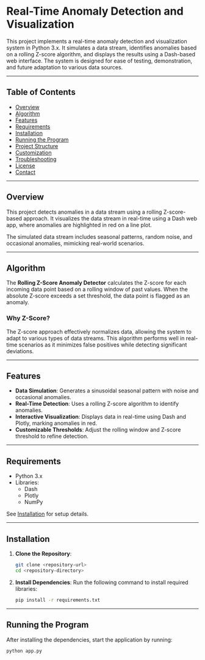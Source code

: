 # Real-Time Anomaly Detection and Visualization

This project implements a real-time anomaly detection and visualization system in Python 3.x. It simulates a data stream, identifies anomalies based on a rolling Z-score algorithm, and displays the results using a Dash-based web interface. The system is designed for ease of testing, demonstration, and future adaptation to various data sources.

---

## Table of Contents

- [Overview](#overview)
- [Algorithm](#algorithm)
- [Features](#features)
- [Requirements](#requirements)
- [Installation](#installation)
- [Running the Program](#running-the-program)
- [Project Structure](#project-structure)
- [Customization](#customization)
- [Troubleshooting](#troubleshooting)
- [License](#license)
- [Contact](#contact)

---

## Overview

This project detects anomalies in a data stream using a rolling Z-score-based approach. It visualizes the data stream in real-time using a Dash web app, where anomalies are highlighted in red on a line plot. 

The simulated data stream includes seasonal patterns, random noise, and occasional anomalies, mimicking real-world scenarios.

---

## Algorithm

The **Rolling Z-Score Anomaly Detector** calculates the Z-score for each incoming data point based on a rolling window of past values. When the absolute Z-score exceeds a set threshold, the data point is flagged as an anomaly.

### Why Z-Score?
The Z-score approach effectively normalizes data, allowing the system to adapt to various types of data streams. This algorithm performs well in real-time scenarios as it minimizes false positives while detecting significant deviations.

---

## Features

- **Data Simulation**: Generates a sinusoidal seasonal pattern with noise and occasional anomalies.
- **Real-Time Detection**: Uses a rolling Z-score algorithm to identify anomalies.
- **Interactive Visualization**: Displays data in real-time using Dash and Plotly, marking anomalies in red.
- **Customizable Thresholds**: Adjust the rolling window and Z-score threshold to refine detection.

---

## Requirements

- Python 3.x
- Libraries:
  - Dash
  - Plotly
  - NumPy

See [Installation](#installation) for setup details.

---

## Installation

1. **Clone the Repository**:
    ```bash
    git clone <repository-url>
    cd <repository-directory>
    ```

2. **Install Dependencies**:
    Run the following command to install required libraries:
    ```bash
    pip install -r requirements.txt
    ```

---

## Running the Program

After installing the dependencies, start the application by running:

```bash
python app.py

